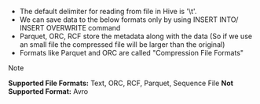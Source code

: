 * The default delimiter for reading from file in Hive is '\\t'.
* We can save data to the below formats only by using INSERT INTO/ INSERT OVERWRITE command
* Parquet, ORC, RCF store the metadata along with the data (So if we use an small file the compressed file will be larger than the original)
* Formats like Parquet and ORC are called "Compression File Formats"

 > [!NOTE]
 > **Supported File Formats:** Text, ORC, RCF, Parquet, Sequence File
 > **Not Supported Format:** Avro
